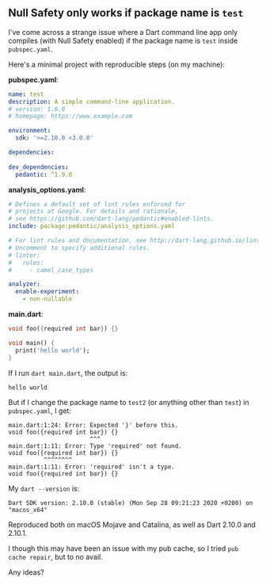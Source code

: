 ## Null Safety only works if package name is `test`

I've come across a strange issue where a Dart command line app only compiles (with Null Safety enabled) if the package name is `test` inside `pubspec.yaml`.

Here's a minimal project with reproducible steps (on my machine):

**pubspec.yaml**:

```yaml
name: test
description: A simple command-line application.
# version: 1.0.0
# homepage: https://www.example.com

environment:
  sdk: '>=2.10.0 <3.0.0'

dependencies:
  
dev_dependencies:
  pedantic: ^1.9.0
```

**analysis_options.yaml**:

```yaml
# Defines a default set of lint rules enforced for
# projects at Google. For details and rationale,
# see https://github.com/dart-lang/pedantic#enabled-lints.
include: package:pedantic/analysis_options.yaml

# For lint rules and documentation, see http://dart-lang.github.io/linter/lints.
# Uncomment to specify additional rules.
# linter:
#   rules:
#     - camel_case_types

analyzer:
  enable-experiment:
    - non-nullable
```

**main.dart**:

```dart
void foo({required int bar}) {}

void main() {
  print('hello world');
}
```

If I run `dart main.dart`, the output is:

```
hello world
```

But if I change the package name to `test2` (or anything other than `test`) in `pubspec.yaml`, I get:

```
main.dart:1:24: Error: Expected '}' before this.
void foo({required int bar}) {}
                       ^^^
main.dart:1:11: Error: Type 'required' not found.
void foo({required int bar}) {}
          ^^^^^^^^
main.dart:1:11: Error: 'required' isn't a type.
void foo({required int bar}) {}
```

My `dart --version` is:

```
Dart SDK version: 2.10.0 (stable) (Mon Sep 28 09:21:23 2020 +0200) on "macos_x64"
```

Reproduced both on macOS Mojave and Catalina, as well as Dart 2.10.0 and 2.10.1.

I though this may have been an issue with my pub cache, so I tried `pub cache repair`, but to no avail.

Any ideas?
